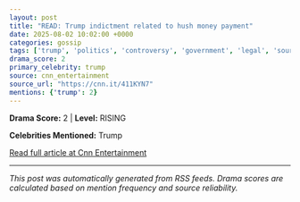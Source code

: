 ```yaml
---
layout: post
title: "READ: Trump indictment related to hush money payment"
date: 2025-08-02 10:02:00 +0000
categories: gossip
tags: ['trump', 'politics', 'controversy', 'government', 'legal', 'source-cnn_entertainment', 'drama-rising']
drama_score: 2
primary_celebrity: trump
source: cnn_entertainment
source_url: "https://cnn.it/411KYN7"
mentions: {'trump': 2}
---
```




**Drama Score:** 2 | **Level:** RISING

**Celebrities Mentioned:** Trump

[Read full article at Cnn Entertainment](https://cnn.it/411KYN7)

---
*This post was automatically generated from RSS feeds. Drama scores are calculated based on mention frequency and source reliability.*
